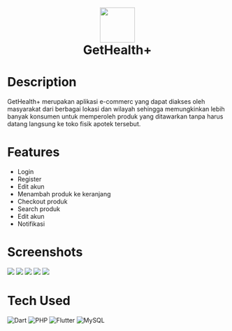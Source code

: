<div align="center">
      <h1> <img src="https://github.com/IKhlash02/Get-Health--/blob/main/images/Vector.png" width="80px"><br/>GetHealth+</h1>
     </div>


# Description
GetHealth+ merupakan aplikasi e-commerc yang dapat diakses oleh masyarakat dari berbagai lokasi dan wilayah sehingga memungkinkan lebih banyak konsumen untuk memperoleh produk yang ditawarkan tanpa harus datang langsung ke toko fisik apotek tersebut. 

# Features
- Login
- Register
- Edit akun
- Menambah produk ke keranjang
- Checkout produk
- Search produk 
- Edit akun
- Notifikasi
# Screenshots
 <img src="https://github.com/IKhlash02/Get-Health--/blob/main/images/Screenshot_1685198308_google-pixel4-justblack-portrait.png"> <img src="https://github.com/IKhlash02/Get-Health--/blob/main/images/Screenshot_1685198324_google-pixel4-justblack-portrait.png"> <img src="https://github.com/IKhlash02/Get-Health--/blob/main/images/Screenshot_1685198366_google-pixel4-justblack-portrait.png"> <img src="https://github.com/IKhlash02/Get-Health--/blob/main/images/Screenshot_1685198347_google-pixel4-justblack-portrait.png"> <img src="https://github.com/IKhlash02/Get-Health--/blob/main/images/Screenshot_1685198352_google-pixel4-justblack-portrait.png">
# Tech Used
 ![Dart](https://img.shields.io/badge/dart-%230175C2.svg?style=for-the-badge&logo=dart&logoColor=white) ![PHP](https://img.shields.io/badge/php-%23777BB4.svg?style=for-the-badge&logo=php&logoColor=white) ![Flutter](https://img.shields.io/badge/Flutter-%2302569B.svg?style=for-the-badge&logo=Flutter&logoColor=white) ![MySQL](https://img.shields.io/badge/mysql-%2300f.svg?style=for-the-badge&logo=mysql&logoColor=white)
      

<!-- </> with 💛 by readMD (https://readmd.itsvg.in) -->
    
